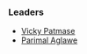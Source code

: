 ### Leaders

* [Vicky Patmase](vicky.patmase@owasp.org)
* [Parimal Aglawe](mailto:parimal.aglawe@owasp.org)
  


